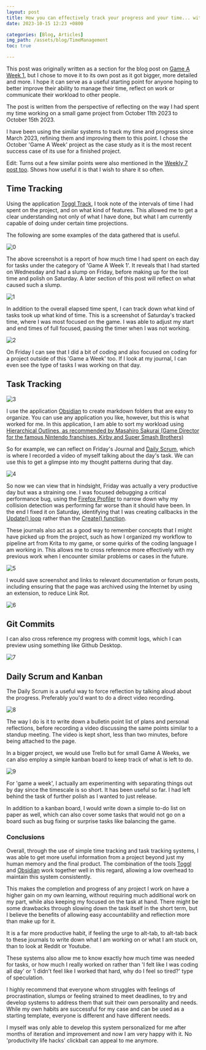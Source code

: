 ```yaml
---
layout: post
title: How you can effectively track your progress and your time... without stress
date: 2023-10-15 12:23 +0800

categories: [Blog, Articles]
img_path: /assets/blog/TimeManagement
toc: true

---
```


This post was originally written as a section for the blog post on [Game A Week 1](https://clementineaccount.github.io/posts/gaw1/), but I chose to move it to its own post as it got bigger, more detailed and more. I hope it can serve as a useful starting point for anyone hoping to better improve their ability to manage their time, reflect on work or communicate their workload to other people.

The post is written from the perspective of reflecting on the way I had spent my time working on a small game project from October 11th 2023 to October 15th 2023. 

I have been using the similar systems to track my time and progress since March 2023, refining them and improving them to this point. I chose the October 'Game A Week' project as the case study as it is the most recent success case of its use for a finished project.

Edit: Turns out a few similar points were also mentioned in the [Weekly 7 post too](https://clementineaccount.github.io/posts/weekly7/). Shows how useful it is that I wish to share it so often. 

## Time Tracking

Using the application [Toggl Track](https://toggl.com/), I took note of the intervals of time I had spent on the project, and on what kind of features. This allowed me to get a clear understanding not only of what I have done, but what I am currently capable of doing under certain time projections.

The following are some examples of the data gathered that is useful. 


![0](0.png)

The above screenshot is a report of how much time I had spent on each day for tasks under the category of 'Game A Week 1'. It reveals that I had started on Wednesday and had a slump on Friday, before making up for the lost time and polish on Saturday. A later section of this post will reflect on what caused such a slump. 

![1](1.png)

In addition to the overall elapsed time spent, I can track down what kind of tasks took up what kind of time. This is a screenshot of Saturday's tracked time, where I was most focused on the game. I was able to adjust my start and end times of full focused, pausing the timer when I was not working.

![2](2.png)

On Friday I can see that I did a bit of coding and also focused on coding for a project outside of this 'Game a Week' too. If I look at my journal, I can even see the type of tasks I was working on that day.

## Task Tracking

![3](3.png)

I use the application [Obsidian](https://obsidian.md/) to create markdown folders that are easy to organize. You can use any application you like, however, but this is what worked for me. In this application, I am able to sort my workload using [Hierarchical Outlines, as recommended by Masahiro Sakurai (Game Director for the famous Nintendo franchises, Kirby and Super Smash Brothers)](https://www.youtube.com/watch?v=ZzCfzwe23kw)

So for example, we can reflect on Friday's Journal and [Daily Scrum](https://www.kodeco.com/585-scrum-of-one-how-to-bring-scrum-into-your-one-person-operation), which is where I recorded a video of myself talking about the day's task. We can use this to get a glimpse into my thought patterns during that day.

![4](4.png)

So now we can view that in hindsight, Friday was actually a very productive day but was a straining one. I was focused debugging a critical performance bug, using the [Firefox Profiler](https://profiler.firefox.com/docs/#/./bunny) to narrow down why my collision detection was performing far worse than it should have been. In the end I fixed it on Saturday, identifying that I was creating callbacks in the [Update() loop](https://newdocs.phaser.io/docs/3.54.0/focus/Phaser.Scene-update) rather than the [Create() function](https://newdocs.phaser.io/docs/3.60.0/Phaser.Scenes.Events.CREATE).

These journals also act as a good way to remember concepts that I might have picked up from the project, such as how I organized my workflow to pipeline art from Krita to my game, or some quirks of the coding language I am working in. This allows me to cross reference more effectively with my previous work when I encounter similar problems or cases in the future.

![5](5.png)

I would save screenshot and links to relevant documentation or forum posts, including ensuring that the page was archived using the Internet by using an extension, to reduce Link Rot.

![6](6.png)


## Git Commits

I can also cross reference my progress with commit logs, which I can preview using something like Github Desktop.

![7](7.png)

## Daily Scrum and Kanban

The Daily Scrum is a useful way to force reflection by talking aloud about the progress. Preferably you'd want to do a direct video recording.

![8](8.png)

The way I do is it to write down a bulletin point list of plans and personal reflections, before recording a video discussing the same points similar to a standup meeting. The video is kept short, less than two minutes, before being attached to the page. 

In a bigger project, we would use Trello but for small Game A Weeks, we can also employ a simple kanban board to keep track of what is left to do.

![9](9.png)

For 'game a week', I actually am experimenting with separating things out by day since the timescale is so short. It has been useful so far. I had left behind the task of further polish as I wanted to just release.

In addition to a kanban board, I would write down a simple to-do list on paper as well, which can also cover some tasks that would not go on a board such as bug fixing or surprise tasks like balancing the game.

### Conclusions

Overall, through the use of simple time tracking and task tracking systems, I was able to get more useful information from a project beyond just my human memory and the final product. The combination of the tools [Toggl](https://toggl.com/) and [Obsidian](https://obsidian.md/) work together well in this regard, allowing a low overhead to maintain this system consistently. 

This makes the completion and progress of any project I work on have a higher gain on my own learning, without requiring much additional work on my part, while also keeping my focused on the task at hand. There might be some drawbacks through slowing down the task itself in the short term, but I believe the benefits of allowing easy accountability and reflection more than make up for it. 

It is a far more productive habit, if feeling the urge to alt-tab, to alt-tab back to these journals to write down what I am working on or what I am stuck on, than to look at Reddit or Youtube.

These systems also allow me to know exactly how much time was needed for tasks, or how much I really worked on rather than 'I felt like I was coding all day' or 'I didn't feel like I worked that hard, why do I feel so tired?' type of speculation. 

I highly recommend that everyone whom struggles with feelings of procrastination, slumps or feeling strained to meet deadlines, to try and develop systems to address them that suit their own personality and needs. While my own habits are successful for my case and can be used as a starting template, everyone is different and have different needs. 

I myself was only able to develop this system personalized for me after months of iteration and improvement and now I am very happy with it. No 'productivity life hacks' clickbait can appeal to me anymore.

